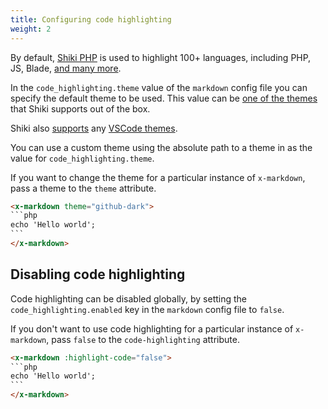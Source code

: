 ```yaml
---
title: Configuring code highlighting
weight: 2
---
```


By default, [Shiki PHP](https://github.com/spatie/shiki-php) is used to highlight 100+ languages, including PHP, JS, Blade, [and many more](https://github.com/shikijs/shiki/blob/main/docs/languages.md).

In the `code_highlighting.theme` value of the `markdown` config file you can specify the default theme to be used. This value can be [one of the themes](https://github.com/shikijs/shiki/blob/main/docs/themes.md) that Shiki supports out of the box.

Shiki also [supports](https://github.com/shikijs/shiki/blob/main/docs/themes.md) any [VSCode themes](https://code.visualstudio.com/docs/getstarted/themes).

You can use a custom theme using the absolute path to a theme in as the value for `code_highlighting.theme`.

If you want to change the theme for a particular instance of `x-markdown`, pass a theme to the `theme` attribute.

````html
<x-markdown theme="github-dark">
```php
echo 'Hello world';
```
</x-markdown>
````

## Disabling code highlighting

Code highlighting can be disabled globally, by setting the `code_highlighting.enabled` key in the `markdown` config file to `false`.

If you don't want to use code highlighting for a particular instance of `x-markdown`, pass `false` to the `code-highlighting` attribute.

````html
<x-markdown :highlight-code="false">
```php
echo 'Hello world';
```
</x-markdown>
````
